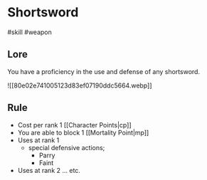 # Shortsword

#skill #weapon 

## Lore

You have a proficiency in the use and defense of any shortsword.

![[80e02e741005123d83ef07190ddc5664.webp]]

## Rule

- Cost per rank 1 [[Character Points|cp]]
- You are able to block 1 [[Mortality Point|mp]]
- Uses at rank 1
	- special defensive actions;
		- Parry
		- Faint
- Uses at rank  2 ... etc.